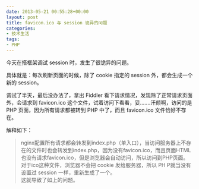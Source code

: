 ```yaml
---
date: 2013-05-21 00:55:28+00:00
layout: post
title: favicon.ico 与 session 诡异的问题
categories:
- 技术生活
tags:
- PHP
---
```


今天在搭框架调试 session 时，发生了很诡异的问题。

具体就是：每次刷新页面的时候，除了 cookie 指定的 session 外，都会生成一个新的 session。

调试了半天，最后没办法了，拿出 Fiddler 看下请求情况，发现除了正常请求页面外，会请求到 favicon.ico 这个文件，试着访问下看看，妥.......汗颜啊，访问的是 PHP 页面，因为所有请求都被转到 PHP 中了，而且 favicon.ico 文件恰好不存在。

解释如下：

>nginx配置所有请求都会转发到index.php（单入口），当访问服务器上不存在的文件时也会转发到index.php，因为没有favicon.ico，而且页面HTML也没有请求favicon.ico，但是浏览器会自动访问，所以访问到PHP页面。  
>对于ico这种文件，浏览器不会把 cookie 发给服务器，所以 PH P就当没有设置过 session 一样，重新生成了一个。  
>这就导致了如上的问题。